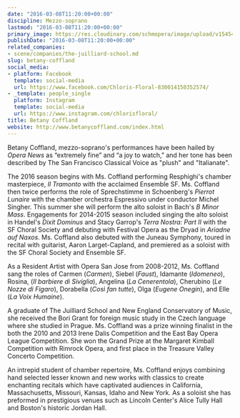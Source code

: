 ```yaml
---
date: "2016-03-08T11:20:00+00:00"
discipline: Mezzo-soprano
lastmod: "2016-03-08T11:20:00+00:00"
primary_image: https://res.cloudinary.com/schmopera/image/upload/v1545409169/media/webhook-uploads/1457435904118/2016-03-08---Betany-Coffland.jpg.jpg
publishDate: "2016-03-08T11:20:00+00:00"
related_companies:
- scene/companies/the-juilliard-school.md
slug: betany-coffland
social_media:
- platform: Facebook
  template: social-media
  url: https://www.facebook.com/Chloris-Floral-830014150352574/
- _template: people_single
  platform: Instagram
  template: social-media
  url: https://www.instagram.com/chlorisfloral/
title: Betany Coffland
website: http://www.betanycoffland.com/index.html
---
```


Betany Coffland, mezzo-soprano's performances have been hailed by *Opera News* as “extremely fine” and “a joy to watch,” and her tone has been described by The San Francisco Classical Voice as "plush" and "Italianate".

The 2016 season begins with Ms. Coffland performing Resphighi's chamber masterpiece, *Il Tramonto* with the acclaimed Ensemble SF. Ms. Coffland then twice performs the role of Sprechstimme in Schoenberg's *Pierrot Lunaire* with the chamber orchestra Espressivo under conductor Michel Singher. This summer she will perform the alto soloist in Bach's *B Minor Mass*. Engagements for 2014-2015 season included singing the alto soloist in Handel's *Dixit Dominus* and Stacy Garrop's *Terra Nostra: Part II* with the SF Choral Society and debuting with Festival Opera as the Dryad in *Ariadne auf Naxos*. Ms. Coffland also debuted with the Juneau Symphony, toured in recital with guitarist, Aaron Larget-Capland, and premiered as a soloist with the SF Choral Society and Ensemble SF.

As a Resident Artist with Opera San Jose from 2008-2012, Ms. Coffland sang the roles of Carmen (*Carmen*), Siebel (*Faust*), Idamante (*Idomeneo*), Rosina, (*Il barbiere di Siviglia*), Angelina (*La Cenerentola*), Cherubino (*Le Nozze di Figaro*), Dorabella (*Così fan tutte*), Olga (*Eugene Onegin*), and Elle (*La Voix Humaine*).

A graduate of The Juilliard School and New England Conservatory of Music, she received the Bori Grant for foreign music study in the Czech language where she studied in Prague. Ms. Coffland was a prize winning finalist in the both the 2010 and 2013 Irene Dalis Competition and the East Bay Opera League Competition. She won the Grand Prize at the Margaret Kimball Competition with Rimrock Opera, and first place in the Treasure Valley Concerto Competition.

An intrepid student of chamber repertoire, Ms. Coffland enjoys combining hand selected lesser known and new works with classics to create enchanting recitals which have captivated audiences in California, Massachusetts, Missouri, Kansas, Idaho and New York. As a soloist she has preformed in prestigious venues such as Lincoln Center's Alice Tully Hall and Boston's historic Jordan Hall.
